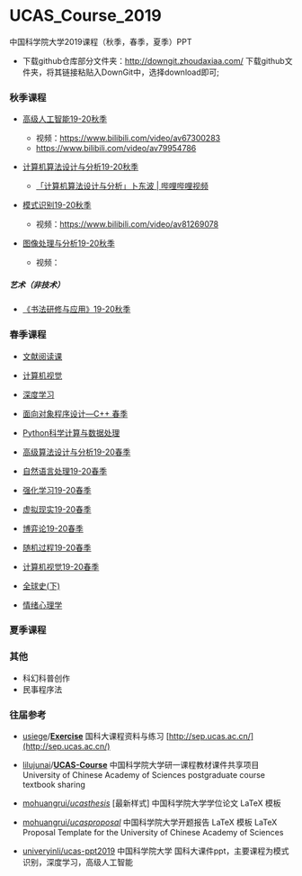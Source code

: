 <!--
 * @Description: 
 * @Author: HCQ
 * @Company(School): UCAS
 * @Date: 2019-10-18 01:26:57
 * @LastEditors: HCQ
 * @LastEditTime: 2020-05-26 18:57:35
 -->
# UCAS_Course_2019
中国科学院大学2019课程（秋季，春季，夏季）PPT


* 下载github仓库部分文件夹：http://downgit.zhoudaxiaa.com/
下载github文件夹，将其链接粘贴入DownGit中，选择download即可;

### 秋季课程

* [高级人工智能19-20秋季](./高级人工智能19-20秋季)
    * 视频：https://www.bilibili.com/video/av67300283
    * https://www.bilibili.com/video/av79954786

* [计算机算法设计与分析19-20秋季](./计算机算法设计与分析19-20秋季)
    * [「计算机算法设计与分析」卜东波 | 哔哩哔哩视频](https://www.bilibili.com/video/av68436805/?spm_id_from=333.788.videocard.1)

* [模式识别19-20秋季](./模式识别19-20秋季)
    * 视频：https://www.bilibili.com/video/av81269078

* [图像处理与分析19-20秋季](./图像处理与分析19-20秋季)
    * 视频：
    
##### 艺术（非技术）

* [《书法研修与应用》19-20秋季](./《书法研修与应用》19-20秋季)

### 春季课程

* [文献阅读课]()
* [计算机视觉]()
* [深度学习]()


* [面向对象程序设计—C++ 春季]()
* [Python科学计算与数据处理]()

* [高级算法设计与分析19-20春季]()
* [自然语言处理19-20春季]()
* [强化学习19-20春季]()
* [虚拟现实19-20春季]()
* [博弈论19-20春季]()
* [随机过程19-20春季]()
* [计算机视觉19-20春季](./计算机视觉19-20春季)

* [全球史(下)]()
* [情绪心理学](./情绪心理学19-20春季)

### 夏季课程

### 其他

* 科幻科普创作
* 民事程序法


### 往届参考

* [usiege](https://github.com/usiege)/**[Exercise](https://github.com/usiege/Exercise)**
国科大课程资料与练习 [http://sep.ucas.ac.cn/](http://sep.ucas.ac.cn/)

* [lilujunai](https://github.com/lilujunai)/**[UCAS-Course](https://github.com/lilujunai/UCAS-Course)**
中国科学院大学研一课程教材课件共享项目University of Chinese Academy of Sciences postgraduate course textbook sharing 

*  [mohuangrui/*ucasthesis*](https://github.com/mohuangrui/ucasthesis)
[最新样式] 中国科学院大学学位论文 LaTeX 模板

* [mohuangrui/*ucasproposal*](https://github.com/mohuangrui/ucasproposal)
中国科学院大学开题报告 LaTeX 模板 LaTeX Proposal Template for the University of Chinese Academy of Sciences

* [univeryinli/ucas-ppt2019](https://github.com/univeryinli/ucas-ppt) 
中国科学院大学 国科大课件ppt，主要课程为模式识别，深度学习，高级人工智能
